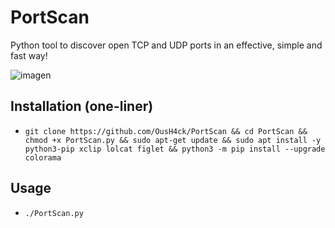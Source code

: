 # PortScan
Python tool to discover open TCP and UDP ports in an effective, simple and fast way!

![imagen](https://user-images.githubusercontent.com/132360962/235687900-ed6928d2-9310-4f11-903b-cf324feec383.png)

## Installation (one-liner)
* ``git clone https://github.com/OusH4ck/PortScan && cd PortScan && chmod +x PortScan.py && sudo apt-get update && sudo apt install -y python3-pip xclip lolcat figlet && python3 -m pip install --upgrade colorama``

## Usage
* ``./PortScan.py``

